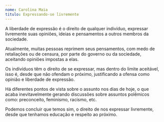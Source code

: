 ```yaml
---
nome: Carolina Maia
titulo: Expressando-se livremente
---
```


A liberdade de expressão é o direito de qualquer indivíduo, expressar livremente suas opiniões, ideias e pensamentos a outros membros da sociedade.

Atualmente, muitas pessoas reprimem seus pensamentos, com medo de retaliações ou de censura, por parte do governo ou da sociedade, aceitando opiniões impostas a elas.

Os indivíduos têm o direito de se expressar, mas dentro do limite aceitável, isso é, desde que não ofendam o próximo, justificando a ofensa como opinião e liberdade de expressão.

Há diferentes pontos de vista sobre o assunto nos dias de hoje, o que acaba inevitavelmente gerando discussões sobre assuntos polêmicos como: preconceito, feminismo, racismo, etc.

Podemos concluir que temos sim, o direito de nos expressar livremente, desde que tenhamos educação e respeito ao próximo.

